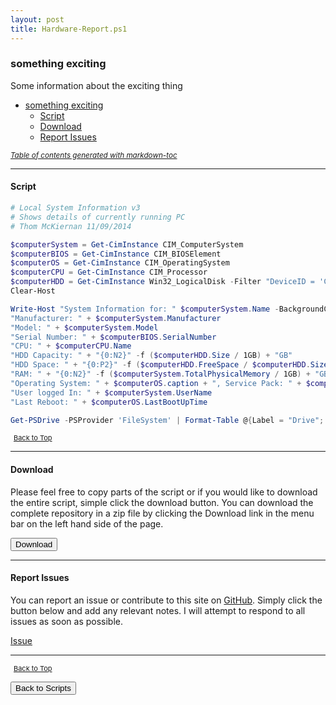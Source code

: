 ```yaml
---
layout: post
title: Hardware-Report.ps1
---
```


### something exciting

Some information about the exciting thing

- [something exciting](#something-exciting)
  - [Script](#script)
  - [Download](#download)
  - [Report Issues](#report-issues)

<small><i><a href='http://ecotrust-canada.github.io/markdown-toc/'>Table of contents generated with markdown-toc</a></i></small>

---

#### Script

```powershell
# Local System Information v3
# Shows details of currently running PC
# Thom McKiernan 11/09/2014

$computerSystem = Get-CimInstance CIM_ComputerSystem
$computerBIOS = Get-CimInstance CIM_BIOSElement
$computerOS = Get-CimInstance CIM_OperatingSystem
$computerCPU = Get-CimInstance CIM_Processor
$computerHDD = Get-CimInstance Win32_LogicalDisk -Filter "DeviceID = 'C:'"
Clear-Host

Write-Host "System Information for: " $computerSystem.Name -BackgroundColor DarkCyan
"Manufacturer: " + $computerSystem.Manufacturer
"Model: " + $computerSystem.Model
"Serial Number: " + $computerBIOS.SerialNumber
"CPU: " + $computerCPU.Name
"HDD Capacity: " + "{0:N2}" -f ($computerHDD.Size / 1GB) + "GB"
"HDD Space: " + "{0:P2}" -f ($computerHDD.FreeSpace / $computerHDD.Size) + " Free (" + "{0:N2}" -f ($computerHDD.FreeSpace / 1GB) + "GB)"
"RAM: " + "{0:N2}" -f ($computerSystem.TotalPhysicalMemory / 1GB) + "GB"
"Operating System: " + $computerOS.caption + ", Service Pack: " + $computerOS.ServicePackMajorVersion
"User logged In: " + $computerSystem.UserName
"Last Reboot: " + $computerOS.LastBootUpTime

Get-PSDrive -PSProvider 'FileSystem' | Format-Table @{Label = "Drive"; Expression = { $_.name } }, @{Label = "Used Space GB"; Expression = { [math]::truncate($_.used / 1GB) } }, @{Label = "Free Space GB"; Expression = { [math]::truncate($_.free / 1GB) } }, @{Label = "Percent Free"; Expression = { "{0:P}" -f ($_.free / ($_.free + $_.used)) } }, @{Label = "Total Size"; Expression = { [math]::truncate(($_.free + $_.used) / 1GB) } } -AutoSize
```

<span style="font-size:11px;"><a href="#"><i class="fas fa-caret-up" aria-hidden="true" style="color: white; margin-right:5px;"></i>Back to Top</a></span>

---

#### Download

Please feel free to copy parts of the script or if you would like to download the entire script, simple click the download button. You can download the complete repository in a zip file by clicking the Download link in the menu bar on the left hand side of the page.

<button class="btn" type="submit" onclick="window.open('/PowerShell/scripts/information/Hardware-Report.ps1')">
    <i class="fa fa-cloud-download-alt">
    </i>
        Download
</button>

---

#### Report Issues

You can report an issue or contribute to this site on <a href="https://github.com/BanterBoy/scripts-blog/issues">GitHub</a>. Simply click the button below and add any relevant notes. I will attempt to respond to all issues as soon as possible.

<!-- Place this tag where you want the button to render. -->

<a class="github-button" href="https://github.com/BanterBoy/scripts-blog/issues/new?title=Hardware-Report.ps1&body=There is a problem with this function. Please find details below." data-show-count="true" aria-label="Issue BanterBoy/scripts-blog on GitHub">Issue</a>

---

<span style="font-size:11px;"><a href="#"><i class="fas fa-caret-up" aria-hidden="true" style="color: white; margin-right:5px;"></i>Back to Top</a></span>

<a href="/menu/_pages/scripts.html">
    <button class="btn">
        <i class='fas fa-reply'>
        </i>
            Back to Scripts
    </button>
</a>

[1]: http://ecotrust-canada.github.io/markdown-toc
[2]: https://github.com/googlearchive/code-prettify
